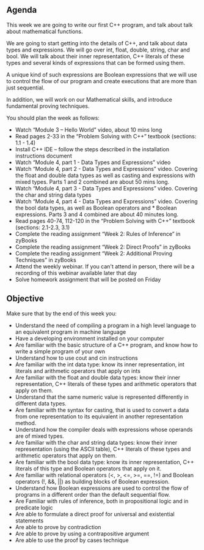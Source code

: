 ## Agenda

This week we are going to write our first C++ program, and talk about talk about mathematical functions.

We are going to start getting into the details of C++, and talk about data types and expressions.
We will go over int, float, double, string, char and bool. We will talk about their inner representation, C++ literals of these types and several kinds of expressions that can be formed using them. 

A unique kind of such expressions are Boolean expressions that we will use to control the flow of our program and create executions that are more than just sequential.

In addition, we will work on our Mathematical skills, and introduce fundamental proving techniques.

You should plan the week as follows:

* Watch “Module 3 – Hello World” video, about 10 mins long
* Read pages 2-33 in the “Problem Solving with C++” textbook (sections: 1.1 - 1.4)
* Install C++ IDE – follow the steps described in the installation instructions document
* Watch “Module 4, part 1 - Data Types and Expressions” video
* Watch “Module 4, part 2 - Data Types and Expressions” video. Covering the float and double data types as well as casting and expressions with mixed types. Parts 1 and 2 combined are about 50 mins long.
* Watch “Module 4, part 3 - Data Types and Expressions” video. Covering the char and string data types
* Watch “Module 4, part 4 - Data Types and Expressions” video. Covering the bool data types, as well as Boolean operators and * Boolean expressions. Parts 3 and 4 combined are about 40 minutes long. 
* Read pages 40-74, 112-120 in the “Problem Solving with C++” textbook (sections: 2.1-2.3, 3.1)
* Complete the reading assignment “Week 2: Rules of Inference” in zyBooks
* Complete the reading assignment “Week 2: Direct Proofs” in zyBooks
* Complete the reading assignment “Week 2: Additional Proving Techniques” in zyBooks
* Attend the weekly webinar. If you can't attend in person, there will be a recording of this webinar available later that day
* Solve homework assignment that will be posted on Friday

## Objective

Make sure that by the end of this week you:

* Understand the need of compiling a program in a high level language to an equivalent program in machine language
* Have a developing environment installed on your computer
* Are familiar with the basic structure of a C++ program, and know how to write a simple program of your own
* Understand how to use cout and cin instructions
* Are familiar with the int data type: know its inner representation, int literals and arithmetic operators that apply on ints
* Are familiar with the float and double data types: know their inner representation, C++ literals of these types and arithmetic operators that apply on them.
* Understand that the same numeric value is represented differently in different data types.
* Are familiar with the syntax for casting, that is used to convert a data from one representation to its equivalent in another representation method.
* Understand how the compiler deals with expressions whose operands are of mixed types.
* Are familiar with the char and string data types: know their inner representation (using the ASCII table), C++ literals of these types and arithmetic operators that apply on them.
* Are familiar with the bool data type: know its inner representation, C++ literals of this type and Boolean operators that apply on it.
* Are familiar with relational operators (<, >, <=, >=, ==, !=) and Boolean operators (!, &&, ||) as building blocks of Boolean expression.
* Understand how Boolean expressions are used to control the flow of programs in a different order than the default sequential flow.
* Are Familiar with rules of inference, both in propositional logic and in predicate logic
* Are able to formulate a direct proof for universal and existential statements
* Are able to prove by contradiction
* Are able to prove by using a contrapositive argument
* Are able to use the proof by cases technique
